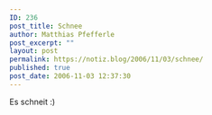 ```yaml
---
ID: 236
post_title: Schnee
author: Matthias Pfefferle
post_excerpt: ""
layout: post
permalink: https://notiz.blog/2006/11/03/schnee/
published: true
post_date: 2006-11-03 12:37:30
---
```

<!-- wp:paragraph -->
<p>Es schneit :)</p>
<!-- /wp:paragraph -->
